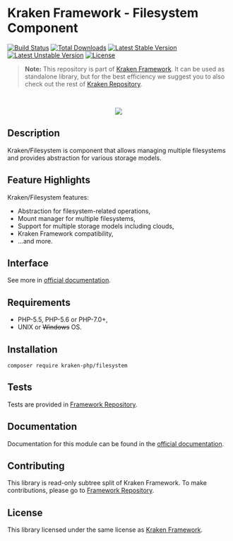 # Kraken Framework - Filesystem Component

[![Build Status](https://travis-ci.org/kraken-php/framework.svg)](https://travis-ci.org/kraken-php/framework)
[![Total Downloads](https://poser.pugx.org/kraken-php/filesystem/downloads)](https://packagist.org/packages/kraken-php/filesystem) 
[![Latest Stable Version](https://poser.pugx.org/kraken-php/filesystem/v/stable)](https://packagist.org/packages/kraken-php/filesystem) 
[![Latest Unstable Version](https://poser.pugx.org/kraken-php/filesystem/v/unstable)](https://packagist.org/packages/kraken-php/filesystem) 
[![License](https://poser.pugx.org/kraken-php/framework/license)](https://packagist.org/packages/kraken-php/framework)

> **Note:** This repository is part of [Kraken Framework][3]. It can be used as standalone library, but for the best 
efficiency we suggest you to also check out the rest of [Kraken Repository][5].

<br>
<p align="center">
<img src="https://avatars2.githubusercontent.com/u/15938282?v=3&s=150" />
</p>

## Description

Kraken/Filesystem is component that allows managing multiple filesystems and provides abstraction for various storage
models.

## Feature Highlights

Kraken/Filesystem features:

* Abstraction for filesystem-related operations,
* Mount manager for multiple filesystems,
* Support for multiple storage models including clouds,
* Kraken Framework compatibility,
* ...and more.

## Interface

See more in [official documentation][2].

## Requirements

* PHP-5.5, PHP-5.6 or PHP-7.0+,
* UNIX or ~~Windows~~ OS.

## Installation

```
composer require kraken-php/filesystem
```

## Tests

Tests are provided in [Framework Repository][3].

## Documentation

Documentation for this module can be found in the [official documentation][2].

## Contributing

This library is read-only subtree split of Kraken Framework. To make contributions, please go to [Framework Repository][3].

## License

This library licensed under the same license as [Kraken Framework][3].

[1]: http://kraken-php.com
[2]: http://kraken-php.com/docs/0.3/filesystem
[3]: https://github.com/kraken-php/framework
[4]: https://github.com/kraken-php/kraken
[5]: https://github.com/kraken-php
